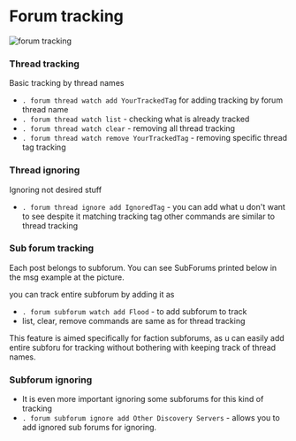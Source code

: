 # Forum tracking

![forum tracking](forum_tracking.png)

### Thread tracking

Basic tracking by thread names

- `. forum thread watch add YourTrackedTag` for adding tracking by forum thread name
- `. forum thread watch list` - checking what is already tracked
- `. forum thread watch clear` - removing all thread tracking
- `. forum thread watch remove YourTrackedTag` - removing specific thread tag tracking

### Thread ignoring

Ignoring not desired stuff

- `. forum thread ignore add IgnoredTag` - you can add what u don't want to see despite it matching tracking tag
other commands are similar to thread tracking

### Sub forum tracking

Each post belongs to subforum. You can see SubForums printed below in the msg example at the picture.

you can track entire subforum by adding it as

- `. forum subforum watch add Flood` - to add subforum to track
- list, clear, remove commands are same as for thread tracking

This feature is aimed specifically for faction subforums, as u can easily add entire subforu for tracking without bothering with keeping track of thread names.

### Subforum ignoring

- It is even more important ignoring some subforums for this kind of tracking
- `. forum subforum ignore add Other Discovery Servers` - allows you to add ignored sub forums for ignoring.
